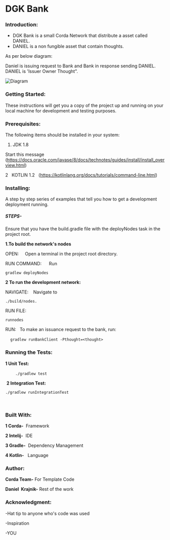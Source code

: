  # DGK Bank

### Introduction:
- DGK Bank is a small Corda Network that distribute a asset called DANIEL. 
- DANIEL is a non fungible asset that contain thoughts.

As per below diagram:

Daniel is issuing request to Bank and Bank in response sending DANIEL. DANIEL is 'Issuer Owner Thought".

![Diagram](danielcorda.png)



### Getting Started:
These instructions will get you a copy of the project up and running on your local machine for development and testing purposes.  



### Prerequisites: 


The following items should be installed in your system: 

1. JDK 1.8  
 
 Start this message (https://docs.oracle.com/javase/8/docs/technotes/guides/install/install_overview.html)
 

2   KOTLIN 1.2
 
(https://kotlinlang.org/docs/tutorials/command-line.html)

### Installing: 
A step by step series of examples that tell you how to get a development deployment running. 
##### STEPS- 
Ensure that you have the build.gradle file with the deployNodes task in the project root. 

**1.To build the network's nodes** 

OPEN:     Open a terminal in the project root directory.
 

RUN COMMAND:      Run   
```
gradlew deployNodes
```



**2 To run the development network:** 

NAVIGATE:    Navigate to 


```
./build/nodes.
```



RUN FILE: 



```
runnodes
```




RUN:   To make an issuance request to the bank, run: 



    ```
    gradlew runBankClient -Pthought=<thought>
    ```



### Running the Tests: 
  **1 Unit Test:**  
  
  
  
        ```
        ./gradlew test
        ```



 **2 Integration Test:**
 
 
 
 
 ```
 ./gradlew runIntegrationTest
 ```
 



### Built With: 
**1 Corda-**  Framework 

**2 Intelij-**  IDE 

**3 Gradle-**  Dependency Management 

**4 Kotlin-**   Language 



### Author: 
**Corda Team-** For Template Code 

**Daniel  Krajnik-** Rest of the work 
 
 
 
### Acknowledgment:
-Hat tip to anyone who's code was used  
  
-Inspiration  
  
-YOU 














